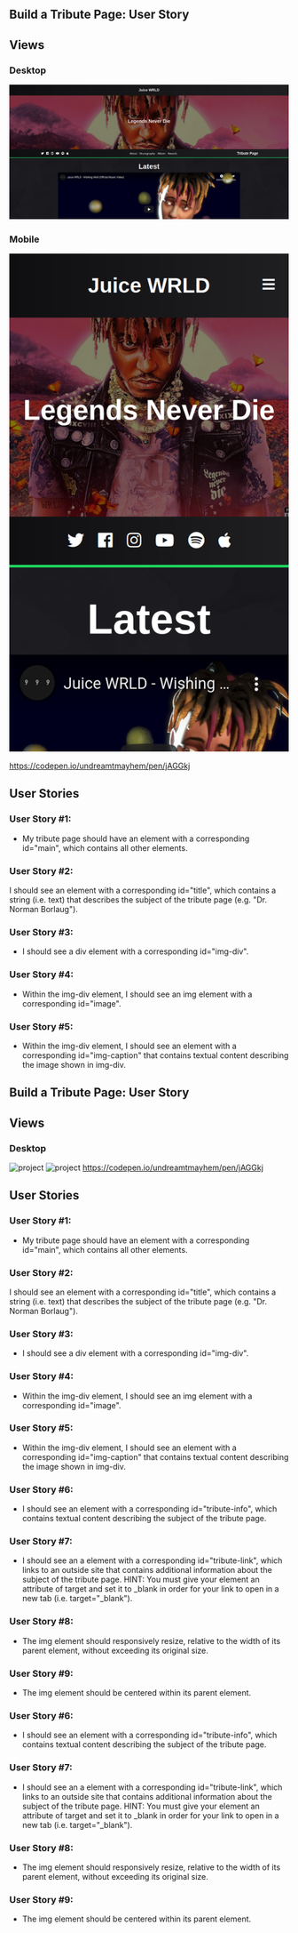 ## Build a Tribute Page: User Story

## Views 
### Desktop
![project](https://raw.githubusercontent.com/danielphilipjohnson/Free-Code-Camp-Portfolio-2018-2019/master/1.Responsive-Web-Design-Certification/1.Tribute-Page/img/screenshot/tribute-page-pc.png)
### Mobile
![project](https://raw.githubusercontent.com/danielphilipjohnson/Free-Code-Camp-Portfolio-2018-2019/master/1.Responsive-Web-Design-Certification/1.Tribute-Page/img/screenshot/tribute-page-mobile.png)

https://codepen.io/undreamtmayhem/pen/jAGGkj


## User Stories
### User Story #1: 
  - My tribute page should have an element with a corresponding id="main", which contains all other elements.

### User Story #2: 
I should see an element with a corresponding id="title", which contains a string (i.e. text) that describes the subject of the tribute page (e.g. "Dr. Norman Borlaug").

### User Story #3: 
- I should see a div element with a corresponding id="img-div".

###  User Story #4: 
- Within the img-div element, I should see an img element with a corresponding id="image".

### User Story #5: 
- Within the img-div element, I should see an element with a corresponding id="img-caption" that contains textual content describing the image shown in img-div.
## Build a Tribute Page: User Story

## Views 
### Desktop
![project](https://res.cloudinary.com/dpj88/image/upload/v1591612960/fcc/responsive/tributepage_cfeojq.png)
![project](https://res.cloudinary.com/dpj88/image/upload/v1591613258/fcc/responsive/tributepage1_f4i9y5.png)
https://codepen.io/undreamtmayhem/pen/jAGGkj


## User Stories
### User Story #1: 
  - My tribute page should have an element with a corresponding id="main", which contains all other elements.

### User Story #2: 
I should see an element with a corresponding id="title", which contains a string (i.e. text) that describes the subject of the tribute page (e.g. "Dr. Norman Borlaug").

### User Story #3: 
- I should see a div element with a corresponding id="img-div".

###  User Story #4: 
- Within the img-div element, I should see an img element with a corresponding id="image".

### User Story #5: 
- Within the img-div element, I should see an element with a corresponding id="img-caption" that contains textual content describing the image shown in img-div.

###  User Story #6: 
- I should see an element with a corresponding id="tribute-info", which contains textual content describing the subject of the tribute page.

###  User Story #7: 
- I should see an a element with a corresponding id="tribute-link", which links to an outside site that contains additional information about the subject of the tribute page. HINT: You must give your element an attribute of target and set it to _blank in order for your link to open in a new tab (i.e. target="_blank").

###  User Story #8: 
- The img element should responsively resize, relative to the width of its parent element, without exceeding its original size.

### User Story #9: 
- The img element should be centered within its parent element.

###  User Story #6: 
- I should see an element with a corresponding id="tribute-info", which contains textual content describing the subject of the tribute page.

###  User Story #7: 
- I should see an a element with a corresponding id="tribute-link", which links to an outside site that contains additional information about the subject of the tribute page. HINT: You must give your element an attribute of target and set it to _blank in order for your link to open in a new tab (i.e. target="_blank").

###  User Story #8: 
- The img element should responsively resize, relative to the width of its parent element, without exceeding its original size.

### User Story #9: 
- The img element should be centered within its parent element.
